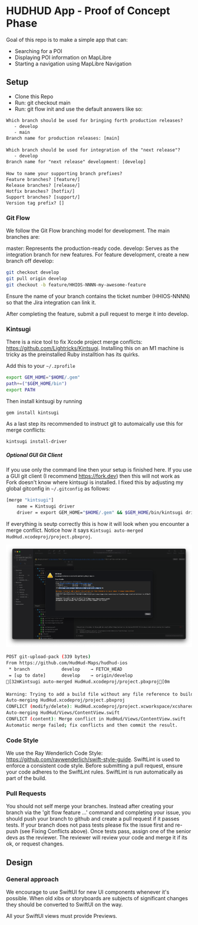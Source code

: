 # HUDHUD App - Proof of Concept Phase

Goal of this repo is to make a simple app that can:
* Searching for a POI
* Displaying POI information on MapLibre
* Starting a navigation using MapLibre Navigation

## Setup

- Clone this Repo
- Run: git checkout main
- Run: git flow init and use the default answers like so:

```
Which branch should be used for bringing forth production releases?
   - develop
   - main
Branch name for production releases: [main]

Which branch should be used for integration of the "next release"?
   - develop
Branch name for "next release" development: [develop]

How to name your supporting branch prefixes?
Feature branches? [feature/]
Release branches? [release/]
Hotfix branches? [hotfix/]
Support branches? [support/]
Version tag prefix? []
``` 
### Git Flow

We follow the Git Flow branching model for development. The main branches are:

master: Represents the production-ready code.
develop: Serves as the integration branch for new features.
For feature development, create a new branch off develop:

```bash
git checkout develop
git pull origin develop
git checkout -b feature/HHIOS-NNNN-my-awesome-feature
```
Ensure the name of your branch contains the ticket number (HHIOS-NNNN) so that the Jira integration can link it.

After completing the feature, submit a pull request to merge it into develop.

### Kintsugi

There is a nice tool to fix Xcode project merge conflicts: https://github.com/Lightricks/Kintsugi. Installing this on an M1 machine is tricky as the preinstalled Ruby installtion has its quirks.

Add this to your `~/.zprofile`

```bash
export GEM_HOME="$HOME/.gem"
path+=("$GEM_HOME/bin")
export PATH
```

Then install kintsugi by running

```bash
gem install kintsugi
```

As a last step its recommended to instruct git to automaically use this for merge conflicts:

```bash
kintsugi install-driver
```

##### Optional GUI Git Client

If you use only the command line then your setup is finished here.
If you use a GUI git client (I recommend https://fork.dev) then this will not work as Fork doesn't know where kintsugi is installed. I fixed this by adjusting my global gitconfig in `~/.gitconfig` as follows:

```bash
[merge "kintsugi"]
	name = Kintsugi driver
	driver = export GEM_HOME="$HOME/.gem" && $GEM_HOME/bin/kintsugi driver %O %A %B %P
```

If everything is seutp correctly this is how it will look when you encounter a merge conflict. Notice how it says `Kintsugi auto-merged HudHud.xcodeproj/project.pbxproj`.

![](.tools/kintsugi-working.png)

```bash
POST git-upload-pack (339 bytes)
From https://github.com/HudHud-Maps/hudhud-ios
 * branch            develop    → FETCH_HEAD
 = [up to date]      develop    → origin/develop
[32mKintsugi auto-merged HudHud.xcodeproj/project.pbxproj[0m

Warning: Trying to add a build file without any file reference to build phase 'FrameworksBuildPhase'
Auto-merging HudHud.xcodeproj/project.pbxproj
CONFLICT (modify/delete): HudHud.xcodeproj/project.xcworkspace/xcshareddata/swiftpm/Package.resolved deleted in d396af3c1a8f95265ed412e0fa99bfd3cc1603d0 and modified in HEAD.  Version HEAD of HudHud.xcodeproj/project.xcworkspace/xcshareddata/swiftpm/Package.resolved left in tree.
Auto-merging HudHud/Views/ContentView.swift
CONFLICT (content): Merge conflict in HudHud/Views/ContentView.swift
Automatic merge failed; fix conflicts and then commit the result.
```


### Code Style

We use the Ray Wenderlich Code Style: https://github.com/raywenderlich/swift-style-guide. SwiftLint is used to enforce a consistent code style. Before submitting a pull request, ensure your code adheres to the SwiftLint rules. SwiftLint is run automatically as part of the build.

### Pull Requests

You should not self merge your branches. Instead after creating your branch via the 'git flow feature ...'
command and completing your issue, you should push your branch to github and create
a pull request if it passes tests. If your branch does not pass tests please fix the issue first and re-push (see Fixing Conflicts above).
Once tests pass, assign one of the senior devs as the reviewer. The reviewer will review
your code and merge it if its ok, or request changes.

## Design

### General approach

We encourage to use SwiftUI for new UI components whenever it's possible.
When old xibs or storyboards are subjects of significant changes they should be converted to SwiftUI on the way.

All your SwiftUI views must provide Previews.
